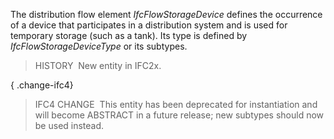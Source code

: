 ﻿The distribution flow element _IfcFlowStorageDevice_ defines the occurrence of a device that participates in a distribution system and is used for temporary storage (such as a tank). Its type is defined by _IfcFlowStorageDeviceType_ or its subtypes.

> HISTORY&nbsp; New entity in IFC2x.

{ .change-ifc4}
> IFC4 CHANGE&nbsp; This entity has been deprecated for instantiation and will become ABSTRACT in a future release; new subtypes should now be used instead.
